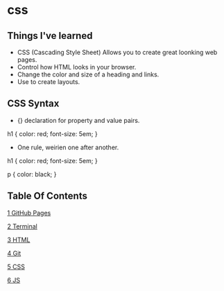 # css

## Things I've learned
- CSS (Cascading Style Sheet) Allows you to create great loonking web pages.
- Control how HTML looks in your browser.
- Change the color and size of a heading and links.
- Use to create layouts.

## CSS Syntax
- {} declaration for property and value pairs.

h1 {
    color: red;
    font-size: 5em;
}
- One rule, weirien one after another.

h1 {
    color: red;
    font-size: 5em;
}

p {
    color: black;
}

## Table Of Contents

[1 GitHub Pages](https://github.com/harfrancois/Reading-notes)

[2 Terminal](./terminal.md)

[3 HTML](./html.md)

[4 Git](./git.md)

[5 CSS](./css.md)

[6 JS](./js.md) 